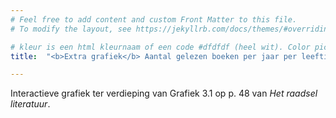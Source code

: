 ```yaml
---
# Feel free to add content and custom Front Matter to this file.
# To modify the layout, see https://jekyllrb.com/docs/themes/#overriding-theme-defaults

# kleur is een html kleurnaam of een code #dfdfdf (heel wit). Color picker: https://htmlcolorcodes.com/.
title:  "<b>Extra grafiek</b> Aantal gelezen boeken per jaar per leeftijdsgroep"

---
```

Interactieve grafiek ter verdieping van Grafiek 3.1 op p. 48 van *Het raadsel literatuur*.


<script src="https://d3js.org/d3.v6.min.js" defer></script>
<script src="https://d3js.org/d3-scale.v3.min.js" defer></script>
<script src="js/companion_chart_3-1-1_books-per-year_agegroups.js" defer></script>

<div class="chart_float" id="chart_3-1-1_books-per-year_agegroups_mean"></div>
<div class="chart_float" id="chart_3-1-1_books-per-year_agegroups_hist"></div>



<!-- **Hoe zijn de metingen te repliceren?**
VOORBEELDQUERY HIER! -->
